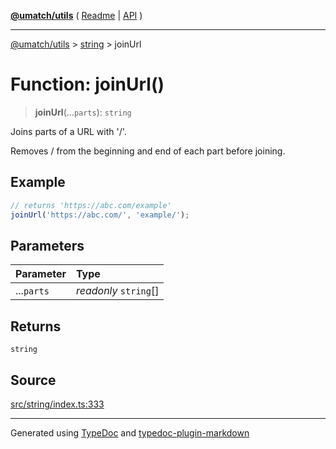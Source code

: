 [**@umatch/utils**](../../README.md) ( [Readme](../../README.md) \| [API](../../API.md) )

---

[@umatch/utils](../../API.md) > [string](../README.md) > joinUrl

# Function: joinUrl()

> **joinUrl**(...`parts`): `string`

Joins parts of a URL with '/'.

Removes / from the beginning and end of each part before joining.

## Example

```ts
// returns 'https://abc.com/example'
joinUrl('https://abc.com/', 'example/');
```

## Parameters

| Parameter  | Type                  |
| :--------- | :-------------------- |
| ...`parts` | _readonly_ `string`[] |

## Returns

`string`

## Source

[src/string/index.ts:333](https://github.com/umatch-oficial/utils/blob/fe3e40a/src/string/index.ts#L333)

---

Generated using [TypeDoc](https://typedoc.org/) and [typedoc-plugin-markdown](https://www.npmjs.com/package/typedoc-plugin-markdown)
